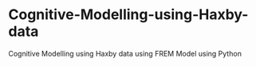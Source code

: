 # Cognitive-Modelling-using-Haxby-data
Cognitive Modelling using Haxby data using FREM Model using Python 
